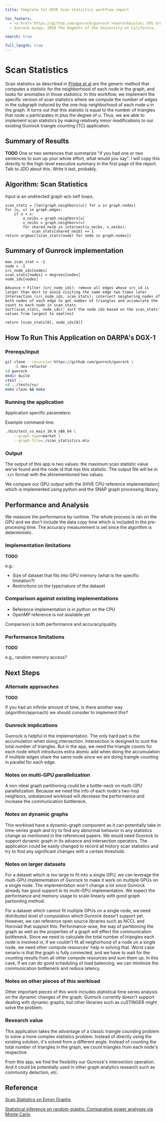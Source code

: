 ```yaml
---
title: Template for HIVE Scan Statistics workflow report

toc_footers:
  - <a href='https://github.com/gunrock/gunrock'>Gunrock&colon; GPU Graph Analytics</a>
  - Gunrock &copy; 2018 The Regents of the University of California.

search: true

full_length: true
---
```


# Scan Statistics

Scan statistics as described in [Priebe et al](http://www.cis.jhu.edu/~parky/CEP-Publications/PCMP-CMOT2005.pdf) are the generic method that computes a statistic for the neighborhood of each node in the graph, and looks for anomalies in those statistics. In this workflow, we implement the specific version of scan statistics where we compute the number of edges in the subgraph induced by the one-hop neighborhood of each node u in the graph. It turns out that this statistic is equal to the number of triangles that node u participates in plus the degree of u. Thus, we are able to implement scan statistics by making relatively minor modifications to our existing Gunrock triangle counting (TC) application.

## Summary of Results

__TODO__
One or two sentences that summarize "if you had one or two sentences to sum up your whole effort, what would you say". I will copy this directly to the high-level executive summary in the first page of the report. Talk to JDO about this. Write it last, probably.

## Algorithm: Scan Statistics
Input is an undirected graph w/o self loops.
```
scan_stats = [len(graph.neighbors(u)) for u in graph.nodes]
for (u, v) in graph.edges:
    if u < v:
        u_neibs = graph.neighbors(u)
        v_neibs = graph.neighbors(v)
        for shared_neib in intersect(u_neibs, v_neibs):
            scan_stats[shared_neib] += 1
return argmax([scan_stats(node) for node in graph.nodes])
```
## Summary of Gunrock implementation

```
max_scan_stat = -1
node = -1
src_node_ids[nodes]
scan_stats[nodes] = degrees[nodes]
node_ids[nodes]

Advance + Filter (src_node_ids): remove all edges whose src id is larger than dest to avoid visiting the same edge two times later
Intersection (src_node_ids, scan_stats): intersect neighoring nodes of both nodes of each edge to get number of triangles and accumulate the count to each node in scan_stats
Sort(scan_stats, node_ids): sort the node ids based on the scan_stats' values from largest to smallest

return [scan_stats[0], node_ids[0]]
```

## How To Run This Application on DARPA's DGX-1

### Prereqs/input
```bash
git clone --recursive https://github.com/gunrock/gunrock \
	-b dev-refactor
cd gunrock
mkdir build
ctest ..
cd ../tests/ss/
make clean && make
```

### Running the application
Application specific parameters:
 
Example command-line:

```bash
./bin/test_ss_main_10.0_x86_64 \
	--graph-type=market \
	--graph-file=./scan_statistics.mtx
```

### Output

The output of this app is two values: the maximum scan statistic value we've found and the node id that has this statistic.  The output file will be in `.txt` format with the aforementioned two values.

We compare our GPU output with the [HIVE CPU reference implementation] which is implemented using python and the SNAP graph processing library.

## Performance and Analysis

We measure the performance by runtime. The whole process is ran on the GPU and we don't include the data copy time which is included in the pre-procesing time. The accuracy measurement is set since the algorithm is deterministic.

### Implementation limitations

__TODO__

e.g.:

- Size of dataset that fits into GPU memory (what is the specific limitation?)
- Restrictions on the type/nature of the dataset

### Comparison against existing implementations

- Reference implementation is in python on the CPU
- OpenMP reference is not available yet

Comparison is both performance and accuracy/quality.

### Performance limitations

__TODO__

e.g., random memory access?

## Next Steps

### Alternate approaches

__TODO__

If you had an infinite amount of time, is there another way (algorithm/approach) we should consider to implement this?

### Gunrock implications

Gunrock is helpful in the implementation. The only hard part is the accumulation when doing intersection. Intersection is designed to ount the total number of triangles. But in the app, we need the triangle counts for each node which introduces extra atomic add when doing the accumulation if multiple edges share the same node since we are doing traingle counting in parallel for each edge.

### Notes on multi-GPU parallelization

A non-ideal graph partitioning could be a bottle-neck on multi-GPU parallelization. Because we need the info of each node's two-hop neighbors, unbalanced workload will decrease the performance and increase the communication bottleneck. 

### Notes on dynamic graphs

This workload have a dynamic-graph component as it can potentially take in time-series graph and try to find any abnormal behavior in any statistics change as mentioned in the referenced papers. We would need Gunrock to support dynamic graph in its advance and intersection operators. The application could be easily changed to record all history scan statistics and try to find any significant changes with a certain threshold.

### Notes on larger datasets

For a dataset which is too large to fit into a single GPU, we can leverage the multi-GPU implementation of Gunrock to make it work on multiple GPUs on a single node. The implementation won't change a lot since Gunrock already has good support in its multi-GPU implementation. We expect the performance and memory usage to scale linearly with good graph partionling method. 

For a dataset which cannot fit multiple GPUs on a single node, we need distributed level of computation which Gunrock doesn't support yet. However, we can reference open source libraries such as NCCL and Horovad that support this. Performance-wise, the way of partitioning the graph as well as the properties of a graph will effect the communication bottleneck. Since we need to calculate the total number of triangles each node is involved in, if we couldn't fit all neighorhood of a node on a single node, we need other compute resources' help in solving that. Worst case senario is that the graph is fully connected, and we have to wait for the counting results from all other compute resources and sum them up. In this case, if we can do good scheduling of load balancing, we can minimize the communication bottleneck and reduce latency.

### Notes on other pieces of this workload

Other important pieces of this work includes statistical time series analysis on the dynamic changes of the graph. Gunrock currently doesn't support dealing with dynamic graphs, but other libraries such as cuSTINGER might solve the problem.

### Research value

This application takes the advantage of a classic traingle counding problem to solve a more complex statistics problem. Instead of directly using the existing solution, it's solved from a different angle. Instead of counting the total number of triangles in the graph, we count triangles from each node's respective.

From this app, we find the flexibility our Gunrock's intersection operation. And it could be potentially used in other graph analytics research such as community detection, etc.

## Reference
[Scan Statistics on Enron Graphs](http://www.cis.jhu.edu/~parky/CEP-Publications/PCMP-CMOT2005.pdf)

[Statistical inference on random graphs: Comparative power analyses via Monte Carlo](http://cis.jhu.edu/~parky/CEP-Publications/PCP-JCGS-2010.pdf)

